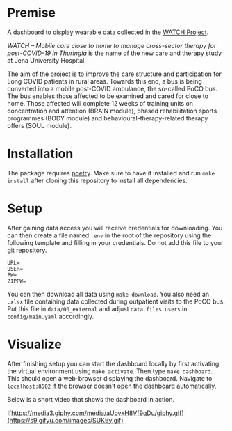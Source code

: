 # Premise

A dashboard to display wearable data collected in the [WATCH Project](https://www.uniklinikum-jena.de/cscc/Post_COVID_Zentrum/WATCH.html).

*WATCH – Mobile care close to home to manage cross-sector therapy for post-COVID-19 in Thuringia* is the name of the new care and therapy study at Jena University Hospital.

The aim of the project is to improve the care structure and participation for Long COVID patients in rural areas. Towards this end, a bus is being converted into a mobile post-COVID ambulance, the so-called PoCO bus. The bus enables those affected to be examined and cared for close to home. Those affected will complete 12 weeks of training units on concentration and attention (BRAIN module), phased rehabilitation sports programmes (BODY module) and behavioural-therapy-related therapy offers (SOUL module).

# Installation

The package requires [poetry](https://python-poetry.org/). Make sure to have it installed and run `make install` after cloning this repository to install all dependencies.

# Setup

After gaining data access you will receive credentials for downloading. You can then create a file named `.env` in the root of the repository using the following template and filling in your credentials. Do not add this file to your git repository.

```
URL=
USER=
PW=
ZIPPW=
```

You can then download all data using ```make download```. You also need an `.xlsx` file containing data collected during outpatient visits to the PoCO bus. Put this file in `data/00_external` and adjust `data.files.users` in `config/main.yaml` accordingly.

# Visualize

After finishing setup you can start the dashboard locally by first activating the virtual environment using `make activate`. Then type `make dashboard`. This should open a web-browser displaying the dashboard. Navigate to `localhost:8502` if the browser doesn't open the dashboard automatically.

Below is a short video that shows the dashboard in action.

![https://media3.giphy.com/media/aUovxH8Vf9qDu/giphy.gif](https://s9.gifyu.com/images/SUK6y.gif)
